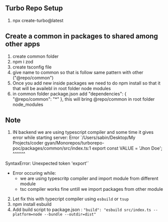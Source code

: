 ## Turbo Repo Setup

1. npx create-turbo@latest

## Create a common in packages to shared among other apps

1. create common folder
2. npm i zod
3. create tsconfig file
4. give name to common so that is follow same pattern with other ("@repo/common")
5. Once you add new inside packages we need to do npm install so that it that will be availebl in root folder node modules
6. in common folder package.json add "dependencies": { "@repo/common": "\*" }, this will bring @repo/common in root folder node_modules

## Note

1. IN backend we are using typescript compiler and some time it gives error while starting server: Error `/Users/sabin/Desktop/My Projects/coder gyan/Monorepos/turborepo-poc/packages/common/src/index.ts:1 export const VALUE = 'Jhon Doe'; ^^^^^^

SyntaxError: Unexpected token 'export'`

-   Error occuring while:
    -   we are using typescritp compiler and import module from different module
    -   tsc compiler works fine untill we import packages from other module

2. Let fix this with typecript compiler using `esbuild` or `tsup`
3. npm install esbuild
4. Add build script to package.json : `"build": "esbuild src/index.ts --platform=node --bundle --outdir=dist"`
